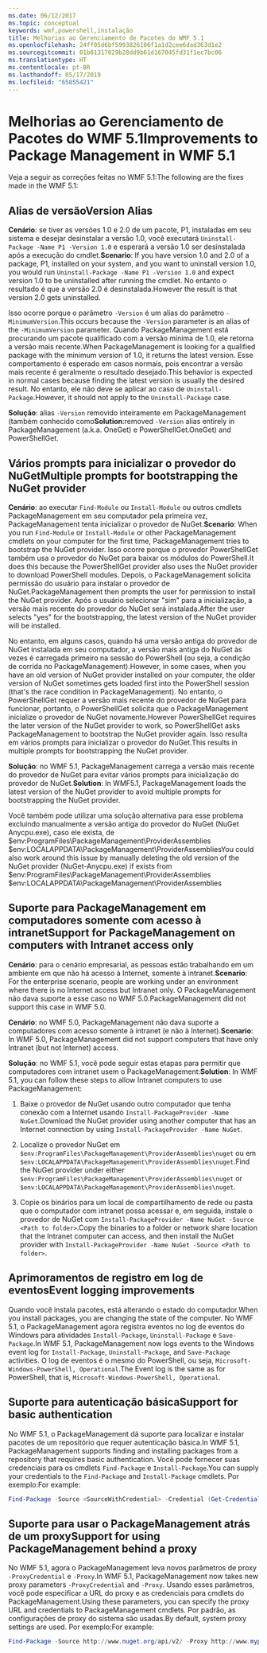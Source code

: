 ```yaml
---
ms.date: 06/12/2017
ms.topic: conceptual
keywords: wmf,powershell,instalação
title: Melhorias ao Gerenciamento de Pacotes do WMF 5.1
ms.openlocfilehash: 24ff05d6bf5993826106f1a1d2cee6dad363d1e2
ms.sourcegitcommit: 01b81317029b28dd9b61d167045fd31f1ec7bc06
ms.translationtype: HT
ms.contentlocale: pt-BR
ms.lasthandoff: 05/17/2019
ms.locfileid: "65855421"
---
```

# <a name="improvements-to-package-management-in-wmf-51"></a><span data-ttu-id="80d0e-103">Melhorias ao Gerenciamento de Pacotes do WMF 5.1</span><span class="sxs-lookup"><span data-stu-id="80d0e-103">Improvements to Package Management in WMF 5.1</span></span>

<span data-ttu-id="80d0e-104">Veja a seguir as correções feitas no WMF 5.1:</span><span class="sxs-lookup"><span data-stu-id="80d0e-104">The following are the fixes made in the WMF 5.1:</span></span>

## <a name="version-alias"></a><span data-ttu-id="80d0e-105">Alias de versão</span><span class="sxs-lookup"><span data-stu-id="80d0e-105">Version Alias</span></span>

<span data-ttu-id="80d0e-106">**Cenário**: se tiver as versões 1.0 e 2.0 de um pacote, P1, instaladas em seu sistema e desejar desinstalar a versão 1.0, você executará `Uninstall-Package -Name P1 -Version 1.0` e esperará a versão 1.0 ser desinstalada após a execução do cmdlet.</span><span class="sxs-lookup"><span data-stu-id="80d0e-106">**Scenario**: If you have version 1.0 and 2.0 of a package, P1, installed on your system, and you want to uninstall version 1.0, you would run `Uninstall-Package -Name P1 -Version 1.0` and expect version 1.0 to be uninstalled after running the cmdlet.</span></span> <span data-ttu-id="80d0e-107">No entanto o resultado é que a versão 2.0 é desinstalada.</span><span class="sxs-lookup"><span data-stu-id="80d0e-107">However the result is that version 2.0 gets uninstalled.</span></span>

<span data-ttu-id="80d0e-108">Isso ocorre porque o parâmetro `-Version` é um alias do parâmetro `-MinimumVersion`.</span><span class="sxs-lookup"><span data-stu-id="80d0e-108">This occurs because the `-Version` parameter is an alias of the `-MinimumVersion` parameter.</span></span> <span data-ttu-id="80d0e-109">Quando PackageManagement está procurando um pacote qualificado com a versão mínima de 1.0, ele retorna a versão mais recente.</span><span class="sxs-lookup"><span data-stu-id="80d0e-109">When PackageManagement is looking for a qualified package with the minimum version of 1.0, it returns the latest version.</span></span> <span data-ttu-id="80d0e-110">Esse comportamento é esperado em casos normais, pois encontrar a versão mais recente é geralmente o resultado desejado.</span><span class="sxs-lookup"><span data-stu-id="80d0e-110">This behavior is expected in normal cases because finding the latest version is usually the desired result.</span></span> <span data-ttu-id="80d0e-111">No entanto, ele não deve se aplicar ao caso de `Uninstall-Package`.</span><span class="sxs-lookup"><span data-stu-id="80d0e-111">However, it should not apply to the `Uninstall-Package` case.</span></span>

<span data-ttu-id="80d0e-112">**Solução**: alias `-Version` removido inteiramente em PackageManagement (também conhecido como</span><span class="sxs-lookup"><span data-stu-id="80d0e-112">**Solution**:removed `-Version` alias entirely in PackageManagement (a.k.a.</span></span> <span data-ttu-id="80d0e-113">OneGet) e PowerShellGet.</span><span class="sxs-lookup"><span data-stu-id="80d0e-113">OneGet) and PowerShellGet.</span></span>

## <a name="multiple-prompts-for-bootstrapping-the-nuget-provider"></a><span data-ttu-id="80d0e-114">Vários prompts para inicializar o provedor do NuGet</span><span class="sxs-lookup"><span data-stu-id="80d0e-114">Multiple prompts for bootstrapping the NuGet provider</span></span>

<span data-ttu-id="80d0e-115">**Cenário**: ao executar `Find-Module` ou `Install-Module` ou outros cmdlets PackageManagement em seu computador pela primeira vez, PackageManagement tenta inicializar o provedor de NuGet.</span><span class="sxs-lookup"><span data-stu-id="80d0e-115">**Scenario**: When you run `Find-Module` or `Install-Module` or other PackageManagement cmdlets on your computer for the first time, PackageManagement tries to bootstrap the NuGet provider.</span></span> <span data-ttu-id="80d0e-116">Isso ocorre porque o provedor PowerShellGet também usa o provedor do NuGet para baixar os módulos do PowerShell.</span><span class="sxs-lookup"><span data-stu-id="80d0e-116">It does this because the PowerShellGet provider also uses the NuGet provider to download PowerShell modules.</span></span>
<span data-ttu-id="80d0e-117">Depois, o PackageManagement solicita permissão do usuário para instalar o provedor de NuGet.</span><span class="sxs-lookup"><span data-stu-id="80d0e-117">PackageManagement then prompts the user for permission to install the NuGet provider.</span></span> <span data-ttu-id="80d0e-118">Após o usuário selecionar "sim" para a inicialização, a versão mais recente do provedor do NuGet será instalada.</span><span class="sxs-lookup"><span data-stu-id="80d0e-118">After the user selects "yes" for the bootstrapping, the latest version of the NuGet provider will be installed.</span></span>

<span data-ttu-id="80d0e-119">No entanto, em alguns casos, quando há uma versão antiga do provedor de NuGet instalada em seu computador, a versão mais antiga do NuGet às vezes é carregada primeiro na sessão do PowerShell (ou seja, a condição de corrida no PackageManagement).</span><span class="sxs-lookup"><span data-stu-id="80d0e-119">However, in some cases, when you have an old version of NuGet provider installed on your computer, the older version of NuGet sometimes gets loaded first into the PowerShell session (that's the race condition in PackageManagement).</span></span> <span data-ttu-id="80d0e-120">No entanto, o PowerShellGet requer a versão mais recente do provedor de NuGet para funcionar, portanto, o PowerShellGet solicita que o PackageManagement inicialize o provedor de NuGet novamente.</span><span class="sxs-lookup"><span data-stu-id="80d0e-120">However PowerShellGet requires the later version of the NuGet provider to work, so PowerShellGet asks PackageManagement to bootstrap the NuGet provider again.</span></span>
<span data-ttu-id="80d0e-121">Isso resulta em vários prompts para inicializar o provedor do NuGet.</span><span class="sxs-lookup"><span data-stu-id="80d0e-121">This results in multiple prompts for bootstrapping the NuGet provider.</span></span>

<span data-ttu-id="80d0e-122">**Solução**: no WMF 5.1, PackageManagement carrega a versão mais recente do provedor de NuGet para evitar vários prompts para inicialização do provedor de NuGet.</span><span class="sxs-lookup"><span data-stu-id="80d0e-122">**Solution**: In WMF5.1, PackageManagement loads the latest version of the NuGet provider to avoid multiple prompts for bootstrapping the NuGet provider.</span></span>

<span data-ttu-id="80d0e-123">Você também pode utilizar uma solução alternativa para esse problema excluindo manualmente a versão antiga do provedor do NuGet (NuGet Anycpu.exe), caso ele exista, de $env:ProgramFiles\PackageManagement\ProviderAssemblies $env:LOCALAPPDATA\PackageManagement\ProviderAssemblies</span><span class="sxs-lookup"><span data-stu-id="80d0e-123">You could also work around this issue by manually deleting the old version of the NuGet provider (NuGet-Anycpu.exe) if exists from $env:ProgramFiles\PackageManagement\ProviderAssemblies $env:LOCALAPPDATA\PackageManagement\ProviderAssemblies</span></span>

## <a name="support-for-packagemanagement-on-computers-with-intranet-access-only"></a><span data-ttu-id="80d0e-124">Suporte para PackageManagement em computadores somente com acesso à intranet</span><span class="sxs-lookup"><span data-stu-id="80d0e-124">Support for PackageManagement on computers with Intranet access only</span></span>

<span data-ttu-id="80d0e-125">**Cenário**: para o cenário empresarial, as pessoas estão trabalhando em um ambiente em que não há acesso à Internet, somente à intranet.</span><span class="sxs-lookup"><span data-stu-id="80d0e-125">**Scenario**: For the enterprise scenario, people are working under an environment where there is no Internet access but Intranet only.</span></span> <span data-ttu-id="80d0e-126">O PackageManagement não dava suporte a esse caso no WMF 5.0.</span><span class="sxs-lookup"><span data-stu-id="80d0e-126">PackageManagement did not support this case in WMF 5.0.</span></span>

<span data-ttu-id="80d0e-127">**Cenário**: no WMF 5.0, PackageManagement não dava suporte a computadores com acesso somente à intranet (e não à Internet).</span><span class="sxs-lookup"><span data-stu-id="80d0e-127">**Scenario**: In WMF 5.0, PackageManagement did not support computers that have only Intranet (but not Internet) access.</span></span>

<span data-ttu-id="80d0e-128">**Solução**: no WMF 5.1, você pode seguir estas etapas para permitir que computadores com intranet usem o PackageManagement:</span><span class="sxs-lookup"><span data-stu-id="80d0e-128">**Solution**: In WMF 5.1, you can follow these steps to allow Intranet computers to use PackageManagement:</span></span>

1. <span data-ttu-id="80d0e-129">Baixe o provedor de NuGet usando outro computador que tenha conexão com a Internet usando `Install-PackageProvider -Name NuGet`.</span><span class="sxs-lookup"><span data-stu-id="80d0e-129">Download the NuGet provider using another computer that has an Internet connection by using `Install-PackageProvider -Name NuGet`.</span></span>

2. <span data-ttu-id="80d0e-130">Localize o provedor NuGet em `$env:ProgramFiles\PackageManagement\ProviderAssemblies\nuget` ou em `$env:LOCALAPPDATA\PackageManagement\ProviderAssemblies\nuget`.</span><span class="sxs-lookup"><span data-stu-id="80d0e-130">Find the NuGet provider under either `$env:ProgramFiles\PackageManagement\ProviderAssemblies\nuget` or `$env:LOCALAPPDATA\PackageManagement\ProviderAssemblies\nuget`.</span></span>

3. <span data-ttu-id="80d0e-131">Copie os binários para um local de compartilhamento de rede ou pasta que o computador com intranet possa acessar e, em seguida, instale o provedor de NuGet com `Install-PackageProvider -Name NuGet -Source <Path to folder>`.</span><span class="sxs-lookup"><span data-stu-id="80d0e-131">Copy the binaries to a folder or network share location that the Intranet computer can access, and then install the NuGet provider with `Install-PackageProvider -Name NuGet -Source <Path to folder>`.</span></span>


## <a name="event-logging-improvements"></a><span data-ttu-id="80d0e-132">Aprimoramentos de registro em log de eventos</span><span class="sxs-lookup"><span data-stu-id="80d0e-132">Event logging improvements</span></span>

<span data-ttu-id="80d0e-133">Quando você instala pacotes, está alterando o estado do computador.</span><span class="sxs-lookup"><span data-stu-id="80d0e-133">When you install packages, you are changing the state of the computer.</span></span> <span data-ttu-id="80d0e-134">No WMF 5.1, o PackageManagement agora registra eventos no log de eventos do Windows para atividades `Install-Package`, `Uninstall-Package` e `Save-Package`.</span><span class="sxs-lookup"><span data-stu-id="80d0e-134">In WMF 5.1, PackageManagement now logs events to the Windows event log for `Install-Package`, `Uninstall-Package`, and `Save-Package` activities.</span></span> <span data-ttu-id="80d0e-135">O log de eventos é o mesmo do PowerShell, ou seja, `Microsoft-Windows-PowerShell, Operational`.</span><span class="sxs-lookup"><span data-stu-id="80d0e-135">The Event log is the same as for PowerShell, that is, `Microsoft-Windows-PowerShell, Operational`.</span></span>

## <a name="support-for-basic-authentication"></a><span data-ttu-id="80d0e-136">Suporte para autenticação básica</span><span class="sxs-lookup"><span data-stu-id="80d0e-136">Support for basic authentication</span></span>

<span data-ttu-id="80d0e-137">No WMF 5.1, o PackageManagement dá suporte para localizar e instalar pacotes de um repositório que requer autenticação básica.</span><span class="sxs-lookup"><span data-stu-id="80d0e-137">In WMF 5.1, PackageManagement supports finding and installing packages from a repository that requires basic authentication.</span></span> <span data-ttu-id="80d0e-138">Você pode fornecer suas credenciais para os cmdlets `Find-Package` e `Install-Package`.</span><span class="sxs-lookup"><span data-stu-id="80d0e-138">You can supply your credentials to the `Find-Package` and `Install-Package` cmdlets.</span></span> <span data-ttu-id="80d0e-139">Por exemplo:</span><span class="sxs-lookup"><span data-stu-id="80d0e-139">For example:</span></span>

```powershell
Find-Package -Source <SourceWithCredential> -Credential (Get-Credential)
```

## <a name="support-for-using-packagemanagement-behind-a-proxy"></a><span data-ttu-id="80d0e-140">Suporte para usar o PackageManagement atrás de um proxy</span><span class="sxs-lookup"><span data-stu-id="80d0e-140">Support for using PackageManagement behind a proxy</span></span>

<span data-ttu-id="80d0e-141">No WMF 5.1, agora o PackageManagement leva novos parâmetros de proxy `-ProxyCredential` e `-Proxy`.</span><span class="sxs-lookup"><span data-stu-id="80d0e-141">In WMF 5.1, PackageManagement now takes new proxy parameters `-ProxyCredential` and `-Proxy`.</span></span> <span data-ttu-id="80d0e-142">Usando esses parâmetros, você pode especificar a URL do proxy e as credenciais para cmdlets do PackageManagement.</span><span class="sxs-lookup"><span data-stu-id="80d0e-142">Using these parameters, you can specify the proxy URL and credentials to PackageManagement cmdlets.</span></span> <span data-ttu-id="80d0e-143">Por padrão, as configurações de proxy do sistema são usadas.</span><span class="sxs-lookup"><span data-stu-id="80d0e-143">By default, system proxy settings are used.</span></span> <span data-ttu-id="80d0e-144">Por exemplo:</span><span class="sxs-lookup"><span data-stu-id="80d0e-144">For example:</span></span>

```powershell
Find-Package -Source http://www.nuget.org/api/v2/ -Proxy http://www.myproxyserver.com -ProxyCredential (Get-Credential)
```
